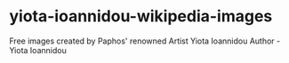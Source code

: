 # yiota-ioannidou-wikipedia-images
Free images created by Paphos' renowned Artist Yiota Ioannidou
Author - Yiota Ioannidou

